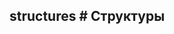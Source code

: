 ## structures # Структуры

<!-- import objectstorage.md -->

<!-- import priorityqueuecallbacks.md -->

<!-- import stackcallbacks.md -->